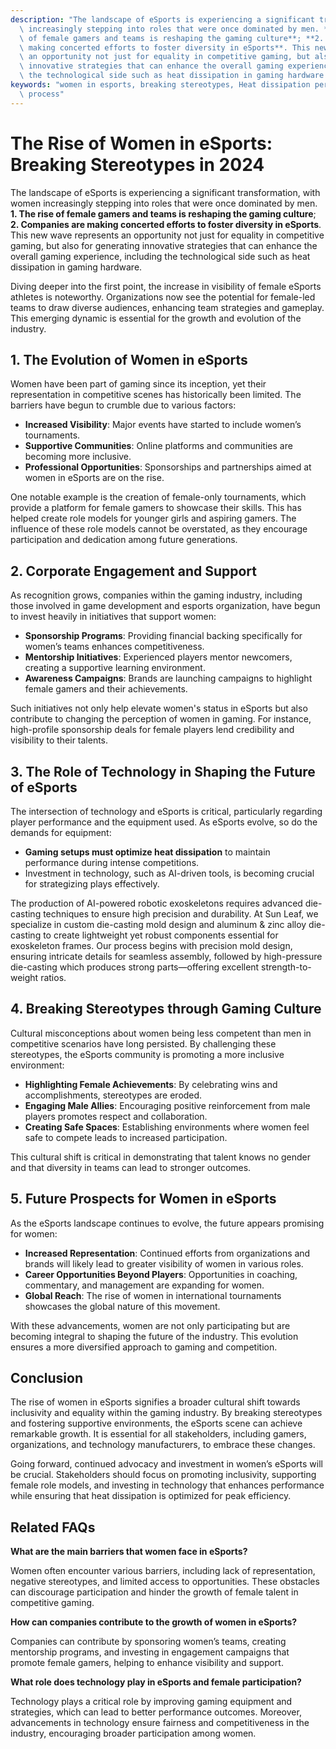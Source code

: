 ```yaml
---
description: "The landscape of eSports is experiencing a significant transformation, with women\
  \ increasingly stepping into roles that were once dominated by men. **1. The rise\
  \ of female gamers and teams is reshaping the gaming culture**; **2. Companies are\
  \ making concerted efforts to foster diversity in eSports**. This new wave represents\
  \ an opportunity not just for equality in competitive gaming, but also for generating\
  \ innovative strategies that can enhance the overall gaming experience, including\
  \ the technological side such as heat dissipation in gaming hardware."
keywords: "women in esports, breaking stereotypes, Heat dissipation performance, Die casting\
  \ process"
---
```

# The Rise of Women in eSports: Breaking Stereotypes in 2024

The landscape of eSports is experiencing a significant transformation, with women increasingly stepping into roles that were once dominated by men. **1. The rise of female gamers and teams is reshaping the gaming culture**; **2. Companies are making concerted efforts to foster diversity in eSports**. This new wave represents an opportunity not just for equality in competitive gaming, but also for generating innovative strategies that can enhance the overall gaming experience, including the technological side such as heat dissipation in gaming hardware.

Diving deeper into the first point, the increase in visibility of female eSports athletes is noteworthy. Organizations now see the potential for female-led teams to draw diverse audiences, enhancing team strategies and gameplay. This emerging dynamic is essential for the growth and evolution of the industry.

## **1. The Evolution of Women in eSports**

Women have been part of gaming since its inception, yet their representation in competitive scenes has historically been limited. The barriers have begun to crumble due to various factors:

- **Increased Visibility**: Major events have started to include women’s tournaments.
- **Supportive Communities**: Online platforms and communities are becoming more inclusive.
- **Professional Opportunities**: Sponsorships and partnerships aimed at women in eSports are on the rise.

One notable example is the creation of female-only tournaments, which provide a platform for female gamers to showcase their skills. This has helped create role models for younger girls and aspiring gamers. The influence of these role models cannot be overstated, as they encourage participation and dedication among future generations.

## **2. Corporate Engagement and Support**

As recognition grows, companies within the gaming industry, including those involved in game development and esports organization, have begun to invest heavily in initiatives that support women:

- **Sponsorship Programs**: Providing financial backing specifically for women’s teams enhances competitiveness.
- **Mentorship Initiatives**: Experienced players mentor newcomers, creating a supportive learning environment.
- **Awareness Campaigns**: Brands are launching campaigns to highlight female gamers and their achievements.

Such initiatives not only help elevate women's status in eSports but also contribute to changing the perception of women in gaming. For instance, high-profile sponsorship deals for female players lend credibility and visibility to their talents.

## **3. The Role of Technology in Shaping the Future of eSports**

The intersection of technology and eSports is critical, particularly regarding player performance and the equipment used. As eSports evolve, so do the demands for equipment:

- **Gaming setups must optimize heat dissipation** to maintain performance during intense competitions.
- Investment in technology, such as AI-driven tools, is becoming crucial for strategizing plays effectively.

The production of AI-powered robotic exoskeletons requires advanced die-casting techniques to ensure high precision and durability. At Sun Leaf, we specialize in custom die-casting mold design and aluminum & zinc alloy die-casting to create lightweight yet robust components essential for exoskeleton frames. Our process begins with precision mold design, ensuring intricate details for seamless assembly, followed by high-pressure die-casting which produces strong parts—offering excellent strength-to-weight ratios.

## **4. Breaking Stereotypes through Gaming Culture**

Cultural misconceptions about women being less competent than men in competitive scenarios have long persisted. By challenging these stereotypes, the eSports community is promoting a more inclusive environment:

- **Highlighting Female Achievements**: By celebrating wins and accomplishments, stereotypes are eroded.
- **Engaging Male Allies**: Encouraging positive reinforcement from male players promotes respect and collaboration.
- **Creating Safe Spaces**: Establishing environments where women feel safe to compete leads to increased participation.

This cultural shift is critical in demonstrating that talent knows no gender and that diversity in teams can lead to stronger outcomes.

## **5. Future Prospects for Women in eSports**

As the eSports landscape continues to evolve, the future appears promising for women:

- **Increased Representation**: Continued efforts from organizations and brands will likely lead to greater visibility of women in various roles.
- **Career Opportunities Beyond Players**: Opportunities in coaching, commentary, and management are expanding for women.
- **Global Reach**: The rise of women in international tournaments showcases the global nature of this movement.

With these advancements, women are not only participating but are becoming integral to shaping the future of the industry. This evolution ensures a more diversified approach to gaming and competition.

## **Conclusion**

The rise of women in eSports signifies a broader cultural shift towards inclusivity and equality within the gaming industry. By breaking stereotypes and fostering supportive environments, the eSports scene can achieve remarkable growth. It is essential for all stakeholders, including gamers, organizations, and technology manufacturers, to embrace these changes.

Going forward, continued advocacy and investment in women’s eSports will be crucial. Stakeholders should focus on promoting inclusivity, supporting female role models, and investing in technology that enhances performance while ensuring that heat dissipation is optimized for peak efficiency.

## **Related FAQs**

**What are the main barriers that women face in eSports?**

Women often encounter various barriers, including lack of representation, negative stereotypes, and limited access to opportunities. These obstacles can discourage participation and hinder the growth of female talent in competitive gaming. 

**How can companies contribute to the growth of women in eSports?**

Companies can contribute by sponsoring women’s teams, creating mentorship programs, and investing in engagement campaigns that promote female gamers, helping to enhance visibility and support.

**What role does technology play in eSports and female participation?**

Technology plays a critical role by improving gaming equipment and strategies, which can lead to better performance outcomes. Moreover, advancements in technology ensure fairness and competitiveness in the industry, encouraging broader participation among women.
